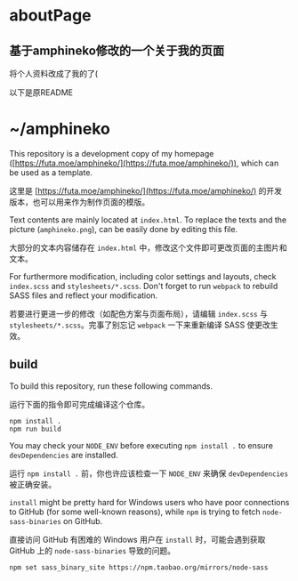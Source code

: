 # aboutPage

## 基于amphineko修改的一个关于我的页面

将个人资料改成了我的了(

以下是原README

# ~/amphineko

This repository is a development copy of my homepage ([https://futa.moe/amphineko/](https://futa.moe/amphineko/)), which can be used as a template.

这里是 [https://futa.moe/amphineko/](https://futa.moe/amphineko/) 的开发版本，也可以用来作为制作页面的模版。

Text contents are mainly located at `index.html`. To replace the texts and the picture (`amphineko.png`), can be easily done by editing this file. 

大部分的文本内容储存在 `index.html` 中，修改这个文件即可更改页面的主图片和文本。

For furthermore modification, including color settings and layouts, check `index.scss` and `stylesheets/*.scss`. Don't forget to run `webpack` to rebuild SASS files and reflect your modification.

若要进行更进一步的修改（如配色方案与页面布局），请编辑 `index.scss` 与 `stylesheets/*.scss`。完事了别忘记 `webpack` 一下来重新编译 SASS 使更改生效。

## build

To build this repository, run these following commands.

运行下面的指令即可完成编译这个仓库。

```
npm install .
npm run build
```

You may check your `NODE_ENV` before executing `npm install .` to ensure `devDependencies` are installed.

运行 `npm install .` 前，你也许应该检查一下 `NODE_ENV` 来确保 `devDependencies` 被正确安装。

`install` might be pretty hard for Windows users who have poor connections to GitHub (for some well-known reasons), while `npm` is trying to fetch `node-sass-binaries` on GitHub.

直接访问 GitHub 有困难的 Windows 用户在 `install` 时，可能会遇到获取 GitHub 上的 `node-sass-binaries` 导致的问题。

```
npm set sass_binary_site https://npm.taobao.org/mirrors/node-sass
```
